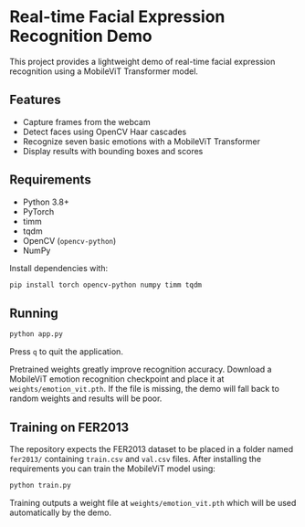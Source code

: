 # Real-time Facial Expression Recognition Demo

This project provides a lightweight demo of real-time facial expression recognition using a MobileViT Transformer model.


## Features

- Capture frames from the webcam
- Detect faces using OpenCV Haar cascades
- Recognize seven basic emotions with a MobileViT Transformer
- Display results with bounding boxes and scores

## Requirements

- Python 3.8+
- PyTorch
- timm
- tqdm
- OpenCV (`opencv-python`)
- NumPy

Install dependencies with:

```bash
pip install torch opencv-python numpy timm tqdm
```

## Running

```bash
python app.py
```

Press `q` to quit the application.

Pretrained weights greatly improve recognition accuracy. Download a MobileViT emotion recognition checkpoint and place it at `weights/emotion_vit.pth`. If the file is missing, the demo will fall back to random weights and results will be poor.


## Training on FER2013

The repository expects the FER2013 dataset to be placed in a folder named
`fer2013/` containing `train.csv` and `val.csv` files. After installing the
requirements you can train the MobileViT model using:

```bash
python train.py
```

Training outputs a weight file at `weights/emotion_vit.pth` which will be
used automatically by the demo.
